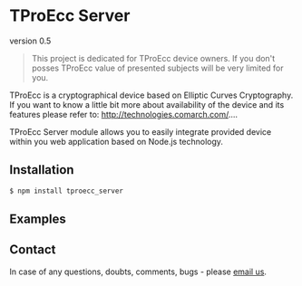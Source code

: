 # TProEcc Server
version 0.5

> This project is dedicated for TProEcc device owners. If you don't posses TProEcc value of presented subjects will be very limited for you.

TProEcc is a cryptographical device based on Elliptic Curves Cryptography. If you want to know a little bit more about availability of the device and its features please refer to: http://technologies.comarch.com/....

TProEcc Server module allows you to easily integrate provided device within you web application based on Node.js technology.

## Installation
```sh
$ npm install tproecc_server
```

## Examples


## Contact
In case of any questions, doubts, comments, bugs - please [email us](mailto:tpro@comarch.com).
